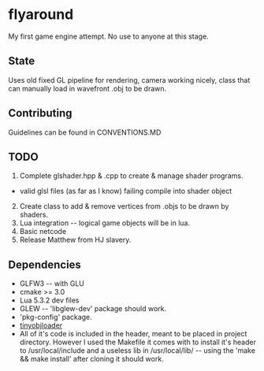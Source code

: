 # flyaround
My first game engine attempt. No use to anyone at this stage.

## State
Uses old fixed GL pipeline for rendering, camera working nicely, class that can manually load in wavefront .obj to be drawn.

## Contributing
Guidelines can be found in CONVENTIONS.MD

## TODO
1. Complete glshader.hpp & .cpp to create & manage shader programs.
 * valid glsl files (as far as I know) failing compile into shader object
2. Create class to add & remove vertices from .objs to be drawn by shaders.
3. Lua integration -- logical game objects will be in lua.
4. Basic netcode
5. Release Matthew from HJ slavery.

## Dependencies
* GLFW3 -- with GLU
* cmake >= 3.0
* Lua 5.3.2 dev files
* GLEW -- 'libglew-dev' package should work.
* 'pkg-config' package.
* [tinyobjloader](https://github.com/syoyo/tinyobjloader)
 * All of it's code is included in the header, meant to be placed in project directory. However I used the Makefile it comes with to install it's header to /usr/local/include and a useless lib in /usr/local/lib/ -- using the 'make && make install' after cloning it should work.
